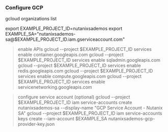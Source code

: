 

### Configure GCP

gcloud organizations list

export EXAMPLE_PROJECT_ID=nutanixsademos
export EXAMPLE_SA="nutanixsademos-sa@$EXAMPLE_PROJECT_ID.iam.gserviceaccount.com"

> enable APIs
gcloud --project $EXAMPLE_PROJECT_ID services enable container.googleapis.com
gcloud --project $EXAMPLE_PROJECT_ID services enable sqladmin.googleapis.com
gcloud --project $EXAMPLE_PROJECT_ID services enable redis.googleapis.com
gcloud --project $EXAMPLE_PROJECT_ID services enable compute.googleapis.com
gcloud --project $EXAMPLE_PROJECT_ID services enable servicenetworking.googleapis.com

> configure service account (optional)
gcloud --project $EXAMPLE_PROJECT_ID iam service-accounts create nutanixsademos-sa --display-name "GCP Service Account - Nutanix SA"
gcloud --project $EXAMPLE_PROJECT_ID iam service-accounts keys create --iam-account $EXAMPLE_SA nutanixsademos-gcp-provider-key.json